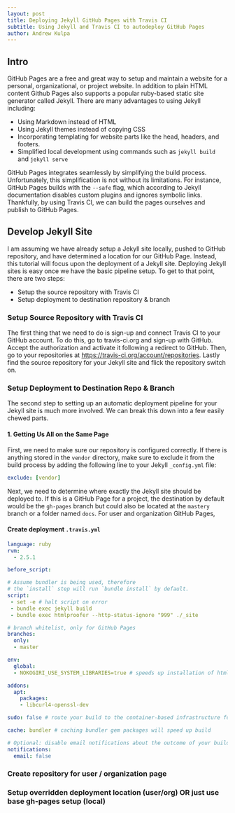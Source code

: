 ```yaml
---
layout: post
title: Deploying Jekyll GitHub Pages with Travis CI
subtitle: Using Jekyll and Travis CI to autodeploy GitHub Pages
author: Andrew Kulpa
---
```

## Intro

GitHub Pages are a free and great way to setup and maintain a website for a personal, organizational, or project website. In addition to plain HTML content Github Pages also supports a popular ruby-based static site generator called Jekyll. There are many advantages to using Jekyll including:
  * Using Markdown instead of HTML
  * Using Jekyll themes instead of copying CSS
  * Incorporating templating for website parts like the head, headers, and footers. 
  * Simplified local development using commands such as `jekyll build` and `jekyll serve`

GitHub Pages integrates seamlessly by simplifying the build process. Unfortunately, this simplification is not without its limitations. For instance, GitHub Pages builds with the `--safe` flag, which according to Jekyll documentation disables custom plugins and ignores symbolic links. Thankfully, by using Travis CI, we can build the pages ourselves and publish to GitHub Pages.

## Develop Jekyll Site

I am assuming we have already setup a Jekyll site locally, pushed to GitHub repository, and have determined a location for our GitHub Page. Instead, this tutorial will focus upon the deployment of a Jekyll site. Deploying Jekyll sites is easy once we have the basic pipeline setup. To get to that point, there are two steps:
  * Setup the source repository with Travis CI
  * Setup deployment to destination repository & branch

### Setup Source Repository with Travis CI

The first thing that we need to do is sign-up and connect Travis CI to your GitHub account. To do this, go to travis-ci.org and sign-up with GitHub. Accept the authorization and activate it following a redirect to GitHub. Then, go to your repositories at https://travis-ci.org/account/repositories. Lastly find the source repository for your Jekyll site and flick the repository switch on.

### Setup Deployment to Destination Repo & Branch

The second step to setting up an automatic deployment pipeline for your Jekyll site is much more involved. We can break this down into a few easily chewed parts. 

#### 1. Getting Us All on the Same Page

First, we need to make sure our repository is configured correctly. If there is anything stored in the `vendor` directory, make sure to exclude it from the build process by adding the following line to your Jekyll `_config.yml` file:

```yaml
exclude: [vendor]
```

Next, we need to determine where exactly the Jekyll site should be deployed to. If this is a GitHub Page for a project, the destination by default would be the `gh-pages` branch but could also be located at the `mastery` branch or a folder named `docs`. For user and organization GitHub Pages, 

#### Create deployment `.travis.yml`

```yaml
language: ruby
rvm:
  - 2.5.1

before_script:

# Assume bundler is being used, therefore
# the `install` step will run `bundle install` by default.
script: 
 - set -e # halt script on error
 - bundle exec jekyll build
 - bundle exec htmlproofer --http-status-ignore "999" ./_site

# branch whitelist, only for GitHub Pages
branches:
  only:
  - master

env:
  global:
  - NOKOGIRI_USE_SYSTEM_LIBRARIES=true # speeds up installation of html-proofer

addons:
  apt:
    packages:
    - libcurl4-openssl-dev

sudo: false # route your build to the container-based infrastructure for a faster build

cache: bundler # caching bundler gem packages will speed up build

# Optional: disable email notifications about the outcome of your builds
notifications:
  email: false
```
### Create repository for user / organization page
### Setup overridden deployment location (user/org) OR just use base gh-pages setup (local)

